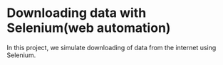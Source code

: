 # Downloading data with Selenium(web automation)
 In this project, we simulate downloading of data from the internet using Selenium.
